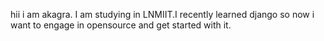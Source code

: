 hii i am akagra. I am studying in LNMIIT.I recently learned django so now i want to engage in opensource and get started with it.

